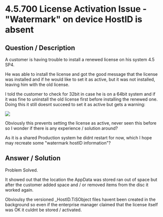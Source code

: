 # **4.5.700 License Activation Issue - "Watermark" on device HostID is absent** #

## **Question / Description** ##

A customer is having trouble to install a renewed license on his system 4.5 SP4.

He was able to install the license and got the good message that the license was installed and if he would like to set it as active, but it was not installed, leaving him with the old license.

I told the customer to check for 32bit in case he is on a 64bit system and if it was fine to uninstall the old license first before installing the renewed one.  Doing this it still doesnt succeed to set it as active but gets a warning:

![](http://i.imgur.com/Knxb4RD.png)

Obviously this prevents setting the license as active, never seen this before so I wonder if there is any experience / solution around?

As it is a shared Production system he didnt restart for now, which I hope may recreate some "watermark hostID information"?

## **Answer / Solution** ##

Problem Solved.

It showed out that the location the AppData was stored ran out of space but after the customer added space and / or removed items from the disc it worked again.

Obvioulsy the versioned <Hostname>_HostID.TiSObject files havent been created in the background so even if the enterprise manager claimed that the license itself was OK it culdnt be stored / activated.